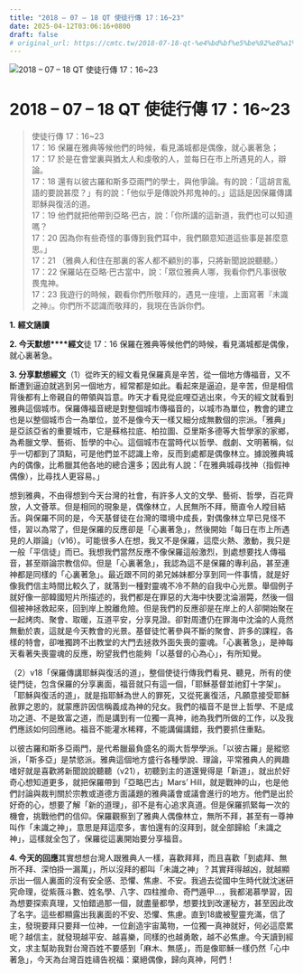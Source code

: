 ```yaml
---
title: "2018 – 07 – 18 QT 使徒行傳 17：16~23"
date: 2025-04-12T03:06:16+0800
draft: false
# original_url: https://cmtc.tw/2018-07-18-qt-%e4%bd%bf%e5%be%92%e8%a1%8c%e5%82%b3-17%ef%bc%9a1623
---
```


![2018 – 07 – 18 QT 使徒行傳 17：16~23](/images/qt.jpg   "2018 – 07 – 18 QT 使徒行傳 17：16~23")

# 2018 – 07 – 18 QT 使徒行傳 17：16~23

> 使徒行傳 17：16~23  
> 17：16 保羅在雅典等候他們的時候，看見滿城都是偶像，就心裏著急；  
> 17：17 於是在會堂裏與猶太人和虔敬的人，並每日在市上所遇見的人，辯論。  
> 17：18 還有以彼古羅和斯多亞兩門的學士，與他爭論。有的說：「這胡言亂語的要說甚麼？」有的說：「他似乎是傳說外邦鬼神的。」這話是因保羅傳講耶穌與復活的道。  
> 17：19 他們就把他帶到亞略‧巴古，說：「你所講的這新道，我們也可以知道嗎？  
> 17：20 因為你有些奇怪的事傳到我們耳中，我們願意知道這些事是甚麼意思。」  
> 17：21 （雅典人和住在那裏的客人都不顧別的事，只將新聞說說聽聽。）  
> 17：22 保羅站在亞略‧巴古當中，說：「眾位雅典人哪，我看你們凡事很敬畏鬼神。  
> 17：23 我遊行的時候，觀看你們所敬拜的，遇見一座壇，上面寫著『未識之神』。你們所不認識而敬拜的，我現在告訴你們。

**1.** **經文誦讀**

**2. 今天默想****經文**徒 17：16 保羅在雅典等候他們的時候，看見滿城都是偶像，就心裏著急。

**3. 分享默想經文**（1）從昨天的經文看見保羅真是辛苦，從一個地方傳福音，又不斷遭到逼迫就逃到另一個地方，經常都是如此。看起來是逼迫，是辛苦，但是相信背後都有上帝親自的帶領與旨意。昨天才看見從庇哩亞逃出來，今天的經文就看到雅典這個城市。保羅傳福音總是對整個城市傳福音的，以城市為單位，教會的建立也是以整個城市合一為單位，並不是像今天一樣又細分成無數個的宗派。「雅典」是亞該亞省的重要城市，它是蘇格拉底、柏拉圖、亞里斯多德等大哲學家的家鄉，為希臘文學、藝術、哲學的中心。這個城市在當時代以哲學、戲劇、文明著稱，似乎一切都到了頂點，可是他們並不認識上帝，反而到處都是偶像林立。據說雅典城內的偶像，比希臘其他各地的總合還多；因此有人說：「在雅典城尋找神（指假神偶像），比尋找人更容易。」

想到雅典，不由得想到今天台灣的社會，有許多人文的文學、藝術、哲學，百花齊放，人文薈萃。但是相同的現象是，偶像林立，人民無所不拜，簡直令人瞠目結舌。與保羅不同的是，今天基督徒在台灣的環境中成長，對偶像林立早已見怪不怪，習以為常了，但是保羅的反應卻是「心裏著急」，然後開始「每日在市上所遇見的人辯論」（v16）。可能很多人在想，我又不是保羅，這麼火熱、激動，我只是一般「平信徒」而已。我想我們當然反應不像保羅這般激烈，到處想要找人傳福音，甚至辯論宗教信仰。但是「心裏著急」，我認為這不是保羅的專利品，甚至連神都是同樣的「心裏著急」。最近跟不同的弟兄姊妹都分享到同一件事情，就是好像我們信主時間比較久了，就落到一種對靈魂不冷不熱的自我中心光景。舉個例子就好像一部韓國短片所描述的，我們都是在罪惡的大海中快要沈淪溺斃，然後一個個被神拯救起來，回到岸上脫離危險。但是我們的反應卻是在岸上的人卻開始聚在一起烤肉、聚會、取暖，互道平安，分享見證。卻對周遭仍在罪海中沈淪的人竟然無動於衷，這就是今天教會的光景。基督徒忙著參與不斷的聚會、許多的課程，各樣的特會，卻唯獨跨不出教堂的大門去拯救外面失喪的靈魂。「心裏著急」，是神每天看著失喪靈魂的反應，盼望我們也能夠「以基督的心為心」，有所知覺。

（2）v18「保羅傳講耶穌與復活的道」，整個使徒行傳我們看見、聽見，所有的使徒門徒，包含保羅的分享裏面，福音就只有這一個，「耶穌基督並祂釘十字架」。「耶穌與復活的道」，就是指耶穌為世人的罪死，又從死裏復活，凡願意接受耶穌赦罪之恩的，就蒙應許因信稱義成為神的兒女。我們的福音不是世上哲學、不是成功之道、不是致富之道，而是講到有一位獨一真神，祂為我們所做的工作，以及我們應該如何回應祂。福音不能灌水稀釋，不能講偏講錯，我們要抓住重點。

以彼古羅和斯多亞兩門，是代希臘最負盛名的兩大哲學學派。「以彼古羅」是縱慾派，「斯多亞」是禁慾派。雅典這個地方盛行各種學說、理論，平常雅典人的興趣嗜好就是喜歡將新聞說說聽聽（v21），初聽到主的道還覺得是「新道」，就出於好奇心想知道更多，就把保羅帶到「亞略巴古」Mars’ Hill，就是戰神的山，也是他們討論與裁判關於宗教或道德方面議題的雅典議會或議會進行的地方。他們是出於好奇的心，想要了解「新的道理」，卻不是有心追求真道。但是保羅抓緊每一次的機會，挑戰他們的信仰。保羅觀察到了雅典人偶像林立，無所不拜，甚至有一尊神叫作「未識之神」，意思是拜這麼多，害怕還有的沒拜到，就全部歸給「未識之神」，這樣就全包了，保羅從這裏開始要分享福音。

**4. 今天的回應**其實想想台灣人跟雅典人一樣，喜歡拜拜，而且喜歡「到處拜、無所不拜、深怕掛一漏萬」，所以沒拜的都叫「未識之神」？其實拜得越凶，就越顯示出一個人裏面的沒有安全感、恐懼、焦慮、不安。我過去從國中生時代就沈迷研究命理，從紫薇斗數、姓名學、八字、四柱推命、奇門遁甲…，我都渴慕學習，因為想要探索真理，又怕錯過那一個，就盡量都學，想要找到改運秘方，甚至因此改了名字。這些都顯露出我裏面的不安、恐懼、焦慮。直到18歲被聖靈充滿，信了主，發現要拜只要拜一位神，一位創造宇宙萬物，一位獨一真神就好，何必這麼累呢？越信主，就發現越平安、越喜樂，同樣的也越勇敢，越不必焦慮。今天讀到經文，求主幫助我對台灣百姓不要感到「麻木、無感」，而是像耶穌一樣仍然「心中著急」，今天為台灣百姓禱告祝福：棄絕偶像，歸向真神，阿們！
